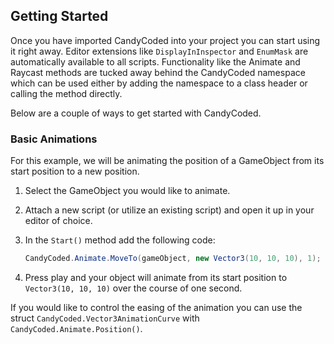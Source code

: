 ## Getting Started

Once you have imported CandyCoded into your project you can start using it right away. Editor extensions like `DisplayInInspector` and `EnumMask` are automatically available to all scripts. Functionality like the Animate and Raycast methods are tucked away behind the CandyCoded namespace which can be used either by adding the namespace to a class header or calling the method directly.

Below are a couple of ways to get started with CandyCoded.

### Basic Animations

For this example, we will be animating the position of a GameObject from its start position to a new position.

1. Select the GameObject you would like to animate.
1. Attach a new script (or utilize an existing script) and open it up in your editor of choice.
1. In the `Start()` method add the following code:

    ```csharp
    CandyCoded.Animate.MoveTo(gameObject, new Vector3(10, 10, 10), 1);
    ```

1. Press play and your object will animate from its start position to `Vector3(10, 10, 10)` over the course of one second.

If you would like to control the easing of the animation you can use the struct `CandyCoded.Vector3AnimationCurve` with `CandyCoded.Animate.Position()`.

